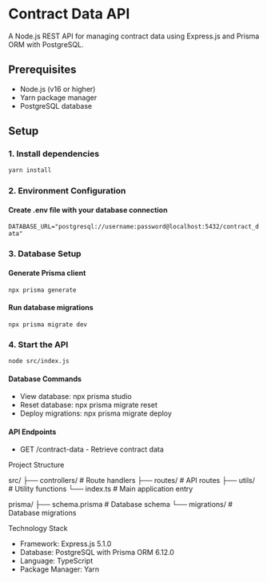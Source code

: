 # Contract Data API

A Node.js REST API for managing contract data using Express.js and Prisma ORM with PostgreSQL.

## Prerequisites

- Node.js (v16 or higher)
- Yarn package manager
- PostgreSQL database

## Setup

### 1. **Install dependencies**

```bash
yarn install

```

### 2. Environment Configuration

#### Create .env file with your database connection

`DATABASE_URL="postgresql://username:password@localhost:5432/contract_data"`

### 3. Database Setup

#### Generate Prisma client

`npx prisma generate`

#### Run database migrations

`npx prisma migrate dev`

### 4. Start the API

`node src/index.js`

#### Database Commands

- View database: npx prisma studio
- Reset database: npx prisma migrate reset
- Deploy migrations: npx prisma migrate deploy

#### API Endpoints

- GET /contract-data - Retrieve contract data

Project Structure

src/
├── controllers/ # Route handlers
├── routes/ # API routes
├── utils/ # Utility functions
└── index.ts # Main application entry

prisma/
├── schema.prisma # Database schema
└── migrations/ # Database migrations

Technology Stack

- Framework: Express.js 5.1.0
- Database: PostgreSQL with Prisma ORM 6.12.0
- Language: TypeScript
- Package Manager: Yarn
